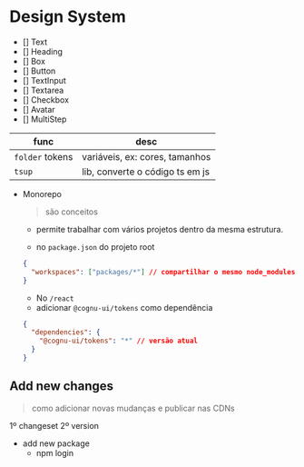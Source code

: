 # Design System

- [] Text
- [] Heading
- [] Box
- [] Button
- [] TextInput
- [] Textarea
- [] Checkbox
- [] Avatar
- [] MultiStep

| func            | desc                            |
| --------------- | ------------------------------- |
| `folder` tokens | variáveis, ex: cores, tamanhos  |
| `tsup`          | lib, converte o código ts em js |

- Monorepo

  > são conceitos

  - permite trabalhar com vários projetos dentro da mesma estrutura.

  - no `package.json` do projeto root

  ```json
  {
    "workspaces": ["packages/*"] // compartilhar o mesmo node_modules
  }
  ```

  - No `/react`
  - adicionar `@cognu-ui/tokens` como dependência

  ```json
  {
    "dependencies": {
      "@cognu-ui/tokens": "*" // versão atual
    }
  }
  ```

## Add new changes

> como adicionar novas mudanças e publicar nas CDNs

1º changeset
2º version

- add new package
  - npm login
